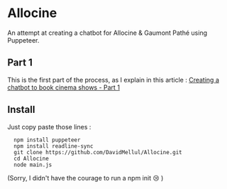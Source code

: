# Allocine

An attempt at creating a chatbot for Allocine & Gaumont Pathé using Puppeteer.

## Part 1

This is the first part of the process, as I explain in this article : <a href="https://medium.com/@davidmellul/creating-a-chatbot-to-book-cinema-shows-part-1-9c13de573a07">Creating a chatbot to book cinema shows - Part 1</a>

## Install

Just copy paste those lines :

```
  npm install puppeteer
  npm install readline-sync
  git clone https://github.com/DavidMellul/Allocine.git
  cd Allocine
  node main.js
```

(Sorry, I didn't have the courage to run a npm init :cry: )

